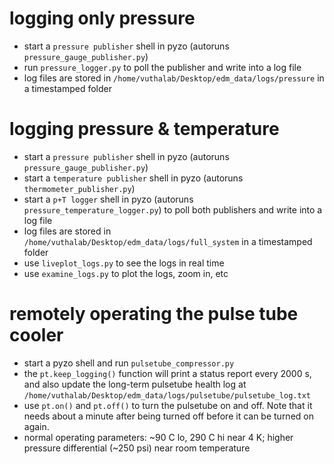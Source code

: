 # logging only pressure 

- start a `pressure publisher` shell in pyzo (autoruns `pressure_gauge_publisher.py`)
- run `pressure_logger.py` to poll the publisher and write into a log file
- log files are stored in `/home/vuthalab/Desktop/edm_data/logs/pressure` in a timestamped folder

# logging pressure & temperature

- start a `pressure publisher` shell in pyzo (autoruns `pressure_gauge_publisher.py`)
- start a `temperature publisher` shell in pyzo (autoruns `thermometer_publisher.py`)
- start a `p+T logger` shell in pyzo (autoruns `pressure_temperature_logger.py`) to poll both publishers and write into a log file
- log files are stored in `/home/vuthalab/Desktop/edm_data/logs/full_system` in a timestamped folder
- use `liveplot_logs.py` to see the logs in real time
- use `examine_logs.py` to plot the logs, zoom in, etc

# remotely operating the pulse tube cooler

- start a pyzo shell and run `pulsetube_compressor.py`
- the `pt.keep_logging()` function will print a status report every 2000 s, and also update the long-term pulsetube health log at `/home/vuthalab/Desktop/edm_data/logs/pulsetube/pulsetube_log.txt`
- use `pt.on()` and `pt.off()` to turn the pulsetube on and off. Note that it needs about a minute after being turned off before it can be turned on again.
- normal operating parameters: 
	~90 C lo, 290 C hi near 4 K; higher pressure differential (~250 psi) near room temperature

